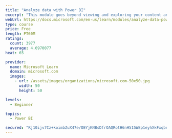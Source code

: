 ```yaml
---
title: "Analyze data with Power BI"
excerpt: "This module goes beyond viewing and exploring your content and explains how to interact with it by working with reports and dashboards to uncover and share new business insights."
webUrl: https://docs.microsoft.com/en-us/learn/modules/analyze-data-power-bi/
type: course
price: Free
length: PT60M
ratings:
  count: 3977
  average: 4.6970077
heat: 65

provider:
  name: Microsoft Learn
  domain: microsoft.com
  images:
    - url: /assets/images/organizations/microsoft.com-50x50.jpg
      width: 50
      height: 50

levels:
  - Beginner

topics:
  - Power BI

secured: "Rj10ijv7Cz+koimbZuX47e/OEYjKNBsDfrOAQRotH6nH515WEp1eyhXkFxqbnpi2m/waMyB+iKGADUGv/F8CC0c+Q4RJdFb8Lf8gF0uTABaTyRpV1dVaPDxWTGGEskE2WnkIGQkEnIrEgrk3BNXNftRFNxwjG48cOTkFrCrddObQtO+ynjCTIqQ78ZKDr+6cQUZKaxZhdGUwPmOIO2Tz5yWgN/Zr109dW/72f7ZfnlXEN2xjHSxdv1BkLpO1ZzotDZbiCLA8YV3seWFF7a0o9JYhvb8bEfG7koe56PWTB+3v3p1YkhXJyAkJPq+d9+qqnK2wSf5flcHFlw1bt8cDbNYhE0uubmyxvgHoqGJD3RvOzW33W0OP6Wie/Zurj08F0eaZoVs0eOHKd3mIPY0dLw==;ITm0oQKu6wgLTcAFLzpg+A=="
---
```


